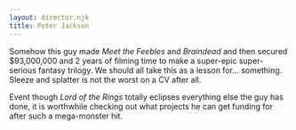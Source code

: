```yaml
---
layout: director.njk
title: Peter Jackson
---
```


Somehow this guy made _Meet the Feebles_ and _Braindead_ and then secured $93,000,000 and 2 years of filming time to make a super-epic super-serious fantasy trilogy. We should all take this as a lesson for... something. Sleeze and splatter is not the worst on a CV after all.

Event though _Lord of the Rings_ totally eclipses everything else the guy has done, it is worthwhile checking out what projects he can get funding for after such a mega-monster hit.
